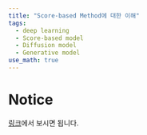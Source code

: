 ```yaml
---
title: "Score-based Method에 대한 이해"
tags:
  - deep learning
  - Score-based model
  - Diffusion model
  - Generative model
use_math: true
---
```


# Notice

[링크](https://jryoungw.notion.site/Score-based-model-b13ee02dd3944caaa733421c1e989312)에서 보시면 됩니다.
